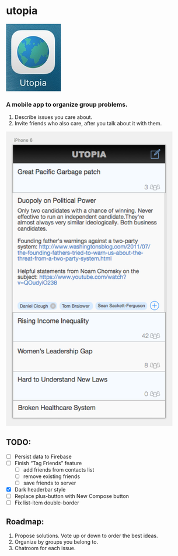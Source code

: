 # utopia

![app icon](./app-icon.jpg)

### A mobile app to organize group problems.

1. Describe issues you care about.
2. Invite friends who also care, after you talk about it with them.

<img src="/mockup.png" width="456px" alt="mockup" />

## TODO:

- [ ] Persist data to Firebase
- [ ] Finish “Tag Friends” feature
	- [ ] add friends from contacts list
	- [ ] remove existing friends
	- [ ] save friends to server
- [x] Dark headerbar style
- [ ] Replace plus-button with New Compose button
- [ ] Fix list-item double-border

## Roadmap:

1. Propose solutions. Vote up or down to order the best ideas.
2. Organize by groups you belong to.
3. Chatroom for each issue.
